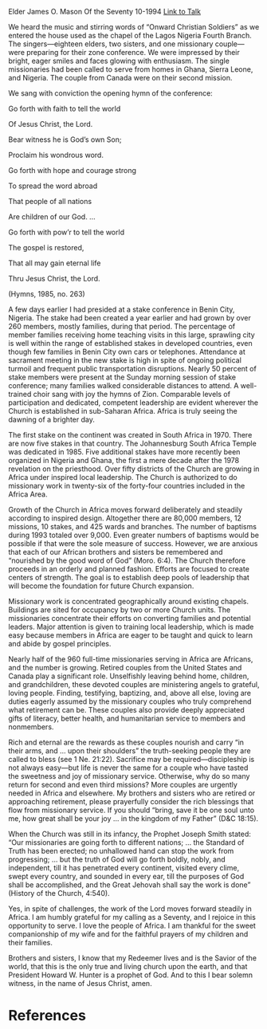 Elder James O. Mason
Of the Seventy
10-1994
[Link to Talk](https://www.churchofjesuschrist.org/study/general-conference/1994/10/the-kingdom-progresses-in-africa?lang=eng)

We heard the music and stirring words of “Onward Christian Soldiers” as we entered the house used as the chapel of the Lagos Nigeria Fourth Branch. The singers—eighteen elders, two sisters, and one missionary couple—were preparing for their zone conference. We were impressed by their bright, eager smiles and faces glowing with enthusiasm. The single missionaries had been called to serve from homes in Ghana, Sierra Leone, and Nigeria. The couple from Canada were on their second mission.

We sang with conviction the opening hymn of the conference:





Go forth with faith to tell the world

Of Jesus Christ, the Lord.

Bear witness he is God’s own Son;

Proclaim his wondrous word.





Go forth with hope and courage strong

To spread the word abroad

That people of all nations

Are children of our God. …





Go forth with pow’r to tell the world

The gospel is restored,

That all may gain eternal life

Thru Jesus Christ, the Lord.





(Hymns, 1985, no. 263)





A few days earlier I had presided at a stake conference in Benin City, Nigeria. The stake had been created a year earlier and had grown by over 260 members, mostly families, during that period. The percentage of member families receiving home teaching visits in this large, sprawling city is well within the range of established stakes in developed countries, even though few families in Benin City own cars or telephones. Attendance at sacrament meeting in the new stake is high in spite of ongoing political turmoil and frequent public transportation disruptions. Nearly 50 percent of stake members were present at the Sunday morning session of stake conference; many families walked considerable distances to attend. A well-trained choir sang with joy the hymns of Zion. Comparable levels of participation and dedicated, competent leadership are evident wherever the Church is established in sub-Saharan Africa. Africa is truly seeing the dawning of a brighter day.

The first stake on the continent was created in South Africa in 1970. There are now five stakes in that country. The Johannesburg South Africa Temple was dedicated in 1985. Five additional stakes have more recently been organized in Nigeria and Ghana, the first a mere decade after the 1978 revelation on the priesthood. Over fifty districts of the Church are growing in Africa under inspired local leadership. The Church is authorized to do missionary work in twenty-six of the forty-four countries included in the Africa Area.

Growth of the Church in Africa moves forward deliberately and steadily according to inspired design. Altogether there are 80,000 members, 12 missions, 10 stakes, and 425 wards and branches. The number of baptisms during 1993 totaled over 9,000. Even greater numbers of baptisms would be possible if that were the sole measure of success. However, we are anxious that each of our African brothers and sisters be remembered and “nourished by the good word of God” (Moro. 6:4). The Church therefore proceeds in an orderly and planned fashion. Efforts are focused to create centers of strength. The goal is to establish deep pools of leadership that will become the foundation for future Church expansion.

Missionary work is concentrated geographically around existing chapels. Buildings are sited for occupancy by two or more Church units. The missionaries concentrate their efforts on converting families and potential leaders. Major attention is given to training local leadership, which is made easy because members in Africa are eager to be taught and quick to learn and abide by gospel principles.

Nearly half of the 960 full-time missionaries serving in Africa are Africans, and the number is growing. Retired couples from the United States and Canada play a significant role. Unselfishly leaving behind home, children, and grandchildren, these devoted couples are ministering angels to grateful, loving people. Finding, testifying, baptizing, and, above all else, loving are duties eagerly assumed by the missionary couples who truly comprehend what retirement can be. These couples also provide deeply appreciated gifts of literacy, better health, and humanitarian service to members and nonmembers.

Rich and eternal are the rewards as these couples nourish and carry “in their arms, and … upon their shoulders” the truth-seeking people they are called to bless (see 1 Ne. 21:22). Sacrifice may be required—discipleship is not always easy—but life is never the same for a couple who have tasted the sweetness and joy of missionary service. Otherwise, why do so many return for second and even third missions? More couples are urgently needed in Africa and elsewhere. My brothers and sisters who are retired or approaching retirement, please prayerfully consider the rich blessings that flow from missionary service. If you should “bring, save it be one soul unto me, how great shall be your joy … in the kingdom of my Father” (D&C 18:15).

When the Church was still in its infancy, the Prophet Joseph Smith stated: “Our missionaries are going forth to different nations; … the Standard of Truth has been erected; no unhallowed hand can stop the work from progressing; … but the truth of God will go forth boldly, nobly, and independent, till it has penetrated every continent, visited every clime, swept every country, and sounded in every ear, till the purposes of God shall be accomplished, and the Great Jehovah shall say the work is done” (History of the Church, 4:540).

Yes, in spite of challenges, the work of the Lord moves forward steadily in Africa. I am humbly grateful for my calling as a Seventy, and I rejoice in this opportunity to serve. I love the people of Africa. I am thankful for the sweet companionship of my wife and for the faithful prayers of my children and their families.

Brothers and sisters, I know that my Redeemer lives and is the Savior of the world, that this is the only true and living church upon the earth, and that President Howard W. Hunter is a prophet of God. And to this I bear solemn witness, in the name of Jesus Christ, amen.

# References
